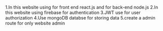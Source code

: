 1.In this website using for front end react.js and for back-end node.js
2.In this website using firebase for authentication
3.JWT use for user authorization
4.Use mongoDB databse for storing data
5.create a admin route for only website admin